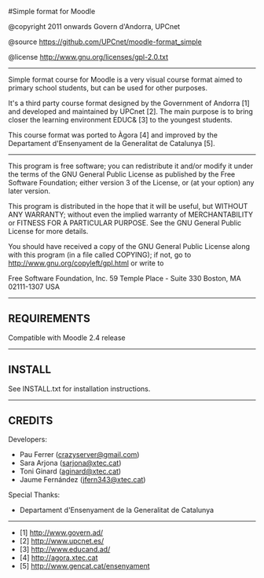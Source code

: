 #Simple format for Moodle

@copyright 2011 onwards Govern d'Andorra, UPCnet

@source https://github.com/UPCnet/moodle-format_simple

@license http://www.gnu.org/licenses/gpl-2.0.txt

-----------------------------------------------------------------------------

Simple format course for Moodle is a very visual course format aimed to 
primary school students, but can be used for other purposes.

It's a third party course format designed  by the Government of
Andorra [1] and developed and maintained by UPCnet [2]. The main purpose
is to bring closer the learning environment EDUC& [3] to the youngest
students.

This course format was ported to Àgora [4] and improved by the
Departament d'Ensenyament de la Generalitat de Catalunya [5].

-----------------------------------------------------------------------------
This program is free software; you can redistribute it and/or
modify it under the terms of the GNU General Public
License as published by the Free Software Foundation; either
version 3 of the License, or (at your option) any later version.

This program is distributed in the hope that it will be useful,
but WITHOUT ANY WARRANTY; without even the implied warranty of
MERCHANTABILITY or FITNESS FOR A PARTICULAR PURPOSE.  See the GNU
General Public License for more details.

You should have received a copy of the GNU General Public License
along with this program (in a file called COPYING); if not, go
to http://www.gnu.org/copyleft/gpl.html or write to 

  Free Software Foundation, Inc.
  59 Temple Place - Suite 330
  Boston, MA 02111-1307 USA
  
-----------------------------------------------------------------------------
## REQUIREMENTS

Compatible with Moodle 2.4 release

-----------------------------------------------------------------------------
## INSTALL

See INSTALL.txt for installation instructions.

-----------------------------------------------------------------------------
## CREDITS

Developers:
-   Pau Ferrer       (crazyserver@gmail.com)
-   Sara Arjona      (sarjona@xtec.cat) 
-   Toni Ginard      (aginard@xtec.cat)
-   Jaume Fernández  (jfern343@xtec.cat)

Special Thanks:
-   Departament d'Ensenyament de la Generalitat de Catalunya
   
-----------------------------------------------------------------------------
- [1] http://www.govern.ad/
- [2] http://www.upcnet.es/
- [3] http://www.educand.ad/
- [4] http://agora.xtec.cat
- [5] http://www.gencat.cat/ensenyament
